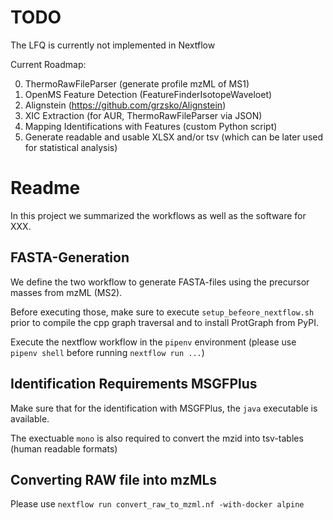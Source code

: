# TODO

The LFQ is currently not implemented in Nextflow

Current Roadmap: 

0. ThermoRawFileParser (generate profile mzML of MS1)
1. OpenMS Feature Detection (FeatureFinderIsotopeWaveloet)
2. Alignstein (https://github.com/grzsko/Alignstein)
3. XIC Extraction (for AUR, ThermoRawFileParser via JSON)
4. Mapping Identifications with Features (custom Python script)
5. Generate readable and usable XLSX and/or tsv (which can be later used for statistical analysis)


# Readme

In this project we summarized the workflows as well as the software for XXX.

## FASTA-Generation

We define the two workflow to generate FASTA-files using the precursor masses from mzML (MS2).

Before executing those, make sure to execute `setup_befeore_nextflow.sh` prior to compile the cpp graph traversal and to install ProtGraph from PyPI.

Execute the nextflow workflow in the `pipenv` environment (please use `pipenv shell` before running `nextflow run ...`)

## Identification Requirements MSGFPlus

Make sure that for the identification with MSGFPlus, the `java` executable is available.

The exectuable `mono` is also required to convert the mzid into tsv-tables (human readable formats)

## Converting RAW file into mzMLs

Please use `nextflow run convert_raw_to_mzml.nf -with-docker alpine`

